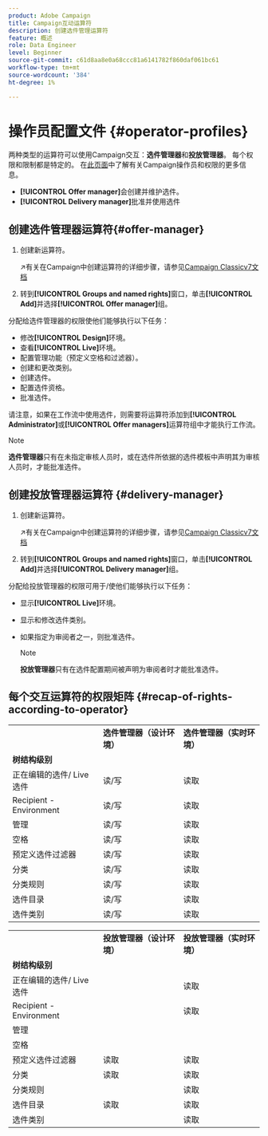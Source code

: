 ```yaml
---
product: Adobe Campaign
title: Campaign互动运算符
description: 创建选件管理运算符
feature: 概述
role: Data Engineer
level: Beginner
source-git-commit: c61d8aa8e0a68ccc81a6141782f860daf061bc61
workflow-type: tm+mt
source-wordcount: '384'
ht-degree: 1%

---
```



# 操作员配置文件 {#operator-profiles}

两种类型的运算符可以使用Campaign交互：**选件管理器**&#x200B;和&#x200B;**投放管理器**。 每个权限和限制都是特定的。 在[此页面](../start/permissions.md)中了解有关Campaign操作员和权限的更多信息。

* **[!UICONTROL Offer manager]**&#x200B;会创建并维护选件。
* **[!UICONTROL Delivery manager]**&#x200B;批准并使用选件

## 创建选件管理器运算符{#offer-manager}

1. 创建新运算符。

   ↗️有关在Campaign中创建运算符的详细步骤，请参见[Campaign Classicv7文档](https://experienceleague.adobe.com/docs/campaign-classic/using/getting-started/permissions/access-management-operators.html)

1. 转到&#x200B;**[!UICONTROL Groups and named rights]**&#x200B;窗口，单击&#x200B;**[!UICONTROL Add]**&#x200B;并选择&#x200B;**[!UICONTROL Offer manager]**&#x200B;组。

分配给选件管理器的权限使他们能够执行以下任务：

* 修改&#x200B;**[!UICONTROL Design]**&#x200B;环境。
* 查看&#x200B;**[!UICONTROL Live]**&#x200B;环境。
* 配置管理功能（预定义空格和过滤器）。
* 创建和更改类别。
* 创建选件。
* 配置选件资格。
* 批准选件。

请注意，如果在工作流中使用选件，则需要将运算符添加到&#x200B;**[!UICONTROL Administrator]**&#x200B;或&#x200B;**[!UICONTROL Offer managers]**&#x200B;运算符组中才能执行工作流。

>[!NOTE]
>
>**选件管理器**&#x200B;只有在未指定审核人员时，或在选件所依据的选件模板中声明其为审核人员时，才能批准选件。

## 创建投放管理器运算符 {#delivery-manager}

1. 创建新运算符。

   ↗️有关在Campaign中创建运算符的详细步骤，请参见[Campaign Classicv7文档](https://experienceleague.adobe.com/docs/campaign-classic/using/getting-started/permissions/access-management-operators.html)

1. 转到&#x200B;**[!UICONTROL Groups and named rights]**&#x200B;窗口，单击&#x200B;**[!UICONTROL Add]**&#x200B;并选择&#x200B;**[!UICONTROL Delivery manager]**&#x200B;组。

分配给投放管理器的权限可用于/使他们能够执行以下任务：

* 显示&#x200B;**[!UICONTROL Live]**&#x200B;环境。
* 显示和修改选件类别。
* 如果指定为审阅者之一，则批准选件。

   >[!NOTE]
   >
   >**投放管理器**&#x200B;只有在选件配置期间被声明为审阅者时才能批准选件。

## 每个交互运算符的权限矩阵 {#recap-of-rights-according-to-operator}

<table> 
 <tbody> 
  <tr> 
   <td> </td> 
   <td> <strong>选件管理器（设计环境）</strong><br /> </td> 
   <td> <strong>选件管理器（实时环境）</strong><br /> </td> 
  </tr> 
  <tr> 
   <td> <strong>树结构级别</strong><br /> </td> 
   <td> </td> 
   <td> </td> 
  </tr> 
  <tr> 
   <td> 正在编辑的选件/ Live选件<br /> </td> 
   <td> 读/写<br /> </td> 
   <td> 读取<br /> </td> 
  </tr> 
  <tr> 
   <td> Recipient - Environment<br /> </td> 
   <td> 读/写<br /> </td> 
   <td> 读取<br /> </td> 
  </tr> 
  <tr> 
   <td> 管理<br /> </td> 
   <td> 读/写<br /> </td> 
   <td> 读取<br /> </td> 
  </tr> 
  <tr> 
   <td> 空格<br /> </td> 
   <td> 读/写<br /> </td> 
   <td> 读取<br /> </td> 
  </tr> 
  <tr> 
   <td> 预定义选件过滤器<br /> </td> 
   <td> 读/写<br /> </td> 
   <td> 读取<br /> </td> 
  </tr> 
  <tr> 
   <td> 分类<br /> </td> 
   <td> 读/写<br /> </td> 
   <td> 读取<br /> </td> 
  </tr> 
  <tr> 
   <td> 分类规则<br /> </td> 
   <td> 读/写<br /> </td> 
   <td> 读取<br /> </td> 
  </tr> 
  <tr> 
   <td> 选件目录<br /> </td> 
   <td> 读/写<br /> </td> 
   <td> 读取<br /> </td> 
  </tr> 
  <tr> 
   <td> 选件类别<br /> </td> 
   <td> 读/写<br /> </td> 
   <td> 读取<br /> </td> 
  </tr> 
 </tbody> 
</table>

<table> 
 <tbody> 
  <tr> 
   <td> </td> 
   <td> <strong>投放管理器（设计环境）</strong><br /> </td> 
   <td> <strong>投放管理器（实时环境）</strong><br /> </td> 
  </tr> 
  <tr> 
   <td> <strong>树结构级别</strong><br /> </td> 
   <td> </td> 
   <td> </td> 
  </tr> 
  <tr> 
   <td> 正在编辑的选件/ Live选件<br /> </td> 
   <td> </td> 
   <td> 读取<br /> </td> 
  </tr> 
  <tr> 
   <td> Recipient - Environment<br /> </td> 
   <td> </td> 
   <td> 读取<br /> </td> 
  </tr> 
  <tr> 
   <td> 管理<br /> </td> 
   <td> </td> 
   <td> </td> 
  </tr> 
  <tr> 
   <td> 空格<br /> </td> 
   <td> </td> 
   <td> </td> 
  </tr> 
  <tr> 
   <td> 预定义选件过滤器<br /> </td> 
   <td> 读取<br /> </td> 
   <td> 读取<br /> </td> 
  </tr> 
  <tr> 
   <td> 分类<br /> </td> 
   <td> 读取<br /> </td> 
   <td> 读取<br /> </td> 
  </tr> 
  <tr> 
   <td> 分类规则<br /> </td> 
   <td> </td> 
   <td> 读取<br /> </td> 
  </tr> 
  <tr> 
   <td> 选件目录<br /> </td> 
   <td> 读取<br /> </td> 
   <td> 读取<br /> </td> 
  </tr> 
  <tr> 
   <td> 选件类别<br /> </td> 
   <td> </td> 
   <td> 读取<br /> </td> 
  </tr> 
 </tbody> 
</table>
